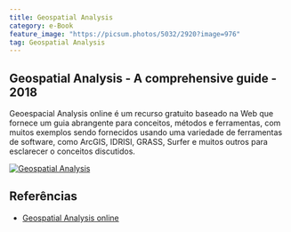 ```yaml
---
title: Geospatial Analysis
category: e-Book
feature_image: "https://picsum.photos/5032/2920?image=976"
tag: Geospatial Analysis
---
```

## Geospatial Analysis - A comprehensive guide - 2018
Geoespacial Analysis online é um recurso gratuito baseado na Web que fornece um guia abrangente para conceitos, métodos e ferramentas, com muitos exemplos sendo fornecidos usando uma variedade de ferramentas de software, como ArcGIS, IDRISI, GRASS, Surfer e muitos outros para esclarecer o conceitos discutidos.

[![Geospatial Analysis](https://github.com/geosaber/r4geo/raw/gh-pages/img/Geospatial%20Analysis.png)](http://spatialanalysisonline.com/HTML/index.html)

## Referências
- [Geospatial Analysis online](http://spatialanalysisonline.com)
